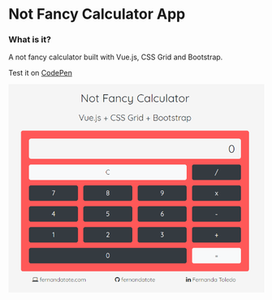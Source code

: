 # Not Fancy Calculator App

### What is it?

A not fancy calculator built with Vue.js, CSS Grid and Bootstrap.

Test it on [CodePen](https://codepen.io/fernandatote/pen/MXXKBJ)

![App](img/calculator.png)

